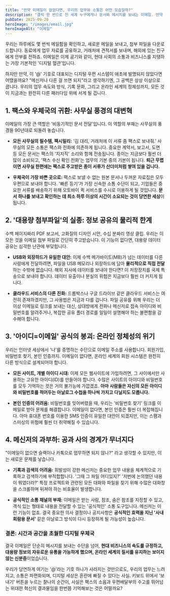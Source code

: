 ```yaml
---
title: "만약 이메일이 없었다면, 우리의 업무와 소통은 어떤 모습일까?"
description: "클릭 한 번으로 전 세계 누구에게나 문서와 메시지를 보내는 이메일. 만약 이 디지털 우편 시스템이 없었다면 우리의 업무 보고, 계약, 심지어 '회원가입'까지 모든 것이 어떻게 달라졌을까요? 팩스와 우편이 지배하는 세상을 상상해 봅니다."
pubDate: 2025-09-20
heroImage: "/images/email.jpg"
heroImageAlt: "이메일"
---
```


우리는 하루에도 몇 번씩 메일함을 확인하고, 새로운 메일을 보내고, 첨부 파일을 다운로드합니다. 동료에게 업무 자료를 공유하고, 거래처에 견적서를 보내며, 해외에 있는 친구에게 안부를 전하죠. 이메일은 이제 공기와 같이, 현대 사회의 소통과 비즈니스를 지탱하는 가장 기본적인 '디지털 혈관'입니다.

하지만 만약, 이 '@' 기호로 대표되는 디지털 우편 시스템이 애초에 발명되지 않았다면 어땠을까요? "메신저나 다른 걸 쓰면 되지"라고 생각하기엔, 그 공백은 상상 이상으로 큽니다. 우리의 업무 속도와 방식, 기록 문화, 그리고 온라인 세계의 정체성까지, 모든 것이 지금과는 완전히 다른 패러다임 위에 서게 될 겁니다.

## 1. 팩스와 우체국의 귀환: 사무실 풍경의 대변혁

이메일의 가장 큰 역할은 '비동기적인 문서 전달'입니다. 이 역할의 부재는 사무실의 풍경을 90년대로 되돌려 놓습니다.

-   **모든 사무실의 필수템, 팩시밀리:** '김 대리, 거래처에 이 서류 좀 팩스로 보내줘.' 사무실의 모든 소통은 팩스와 전화에 의존하게 됩니다. 중요한 계약서, 보고서, 도면 등 모든 문서는 팩스의 '지지직' 소리와 함께 전송됩니다. 종이는 지금보다 훨씬 더 많이 소비되고, '팩스 수신 확인 전화'는 업무의 기본 중의 기본이 됩니다. **퇴근 무렵이면 사무실 한편에는 팩스로 주고받은 종이 서류가 산더미처럼 쌓여 있을 겁니다.**

-   **우체국이 가장 바쁜 곳으로:** 팩스로 보낼 수 없는 원본 문서나 두꺼운 자료집은 모두 우편으로 보내야 합니다. '빠른 등기'가 가장 신속한 소통 수단이 되고, 기업들은 중요한 서류를 배송하기 위해 오토바이 퀵 서비스를 수시로 이용하게 될 것입니다. **문서 하나를 보내고 확인하는 데 최소 하루 이상의 시간이 소요되는 것이 당연한 세상**이 됩니다.

## 2. '대용량 첨부파일'의 실종: 정보 공유의 물리적 한계

수백 페이지짜리 PDF 보고서, 고화질의 디자인 시안, 수십 분짜리 영상 클립. 우리는 이 모든 것을 이메일 첨부 파일로 간단히 주고받습니다. 이 기능이 없다면, 대용량 데이터 공유는 심각한 난관에 부딪힙니다.

-   **USB와 외장하드가 유일한 대안:** 이제 수백 메가바이트(MB)가 넘는 데이터를 다른 사람에게 전달하려면, 파일을 USB 메모리나 외장하드에 담아 **물리적으로 직접 전달**하는 수밖에 없습니다. 해외 지사에 데이터를 보내야 한다면? 이 저장장치를 국제 특송으로 보내야 합니다. 데이터 유출이나 분실의 위험은 지금보다 훨씬 더 커지게 됩니다.

-   **클라우드 서비스의 다른 진화:** 드롭박스나 구글 드라이브 같은 클라우드 서비스는 여전히 존재하겠지만, 그 사용법은 지금과 다를 겁니다. 파일 공유를 위해 우리는 더 이상 이메일로 링크를 보내는 대신, 상대방에게 전화나 메신저로 접속 아이디와 비밀번호를 알려주거나, 복잡한 공유 폴더 경로를 일일이 설명해야 하는 불편함을 감수해야 합니다.

## 3. '아이디=이메일' 공식의 붕괴: 온라인 정체성의 위기

우리는 인터넷 세상에서 '나'를 증명하는 수단으로 이메일 주소를 사용합니다. 회원가입, 비밀번호 찾기, 본인 인증까지. 이메일이 없다면, 온라인 세계의 회원 시스템은 완전히 다른 방식으로 설계되어야 합니다.

-   **모든 사이트, 개별 아이디 시대:** 이제 모든 웹사이트에 가입하려면, 그 사이에서만 사용하는 고유한 아이디(ID)를 만들어야 합니다. 수많은 사이트의 아이디와 비밀번호를 모두 기억하는 것은 거의 불가능에 가깝겠죠. **아마 사람들은 자신의 모든 아이디와 비밀번호를 적어두는 아날로그 수첩을 하나씩 가지고 다닐지도 모릅니다.**

-   **본인 인증의 어려움:** 비밀번호를 잊어버렸을 때, 우리는 '비밀번호 찾기' 링크를 이메일로 받아 문제를 해결합니다. 이메일이 없다면, 본인 인증은 훨씬 더 복잡해집니다. 아마 휴대폰 번호를 이용한 SMS 인증이 유일한 대안이 되겠지만, 이는 스팸과 스미싱의 위험에 훨씬 더 취약해질 수 있습니다.

## 4. 메신저의 과부하: 공과 사의 경계가 무너지다

"이메일이 없으면 슬랙이나 카톡으로 업무하면 되지 않나?" 라고 생각할 수 있지만, 이는 새로운 문제를 낳습니다.

-   **기록과 검색의 어려움:** 휘발성이 강한 메신저는 중요한 업무 내용을 체계적으로 기록하고 검색하기에 부적합합니다. '그때 그 파일 어디있지?' '저번에 논의했던 내용이 뭐였더라?' 특정 프로젝트와 관련된 모든 대화와 파일을 찾기 위해 수많은 대화창을 스크롤하며 뒤져야 하는 비효율이 발생합니다.

-   **공식적인 소통 채널의 부재:** 이메일은 받는 사람, 참조, 숨은 참조를 지정할 수 있고, 격식 있는 형태로 내용을 전달할 수 있는 '공식적인' 소통 도구입니다. 메신저는 이런 기능이 없죠. 결국 중요한 의사 결정이나 공지사항은 **공식적인 효력을 지닌 '사내 회람용 문서'** 같은 아날로그 방식이 다시 등장하게 될 가능성이 높습니다.

### 결론: 시간과 공간을 초월한 디지털 우체국

결국 이메일은 단순히 메시지를 보내는 수단을 넘어, **현대 비즈니스의 속도를 규정하고, 대용량 정보의 자유로운 유통을 가능하게 했으며, 온라인 세계의 질서를 유지하는 보이지 않는 신분증**이었습니다.

우리가 당연하게 여기는 '@'라는 기호 하나가 사라지는 것만으로도, 우리의 업무는 느려지고, 소통은 파편화되며, 디지털 세상은 혼란에 빠질 수 있다는 사실. 키보드 위에서 '보내기' 버튼을 누르는 찰나의 순간이, 사실은 팩스의 소음과 우편배달부의 수고를 뛰어넘는 위대한 혁신의 결과물임을 한번쯤 기억해보는 것은 어떨까요?